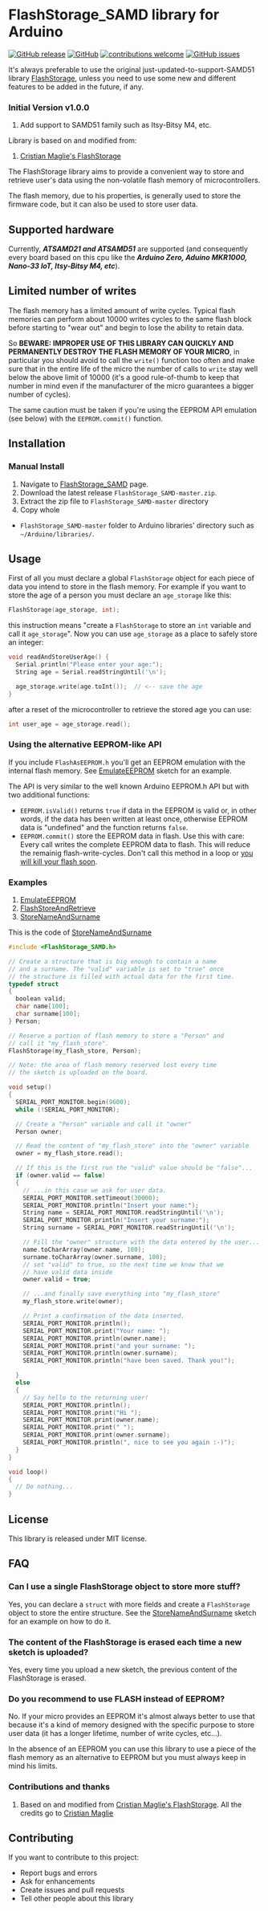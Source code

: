 # FlashStorage_SAMD library for Arduino

[![GitHub release](https://img.shields.io/github/release/khoih-prog/FlashStorage_SAMD.svg)](https://github.com/khoih-prog/FlashStorage_SAMD/releases)
[![GitHub](https://img.shields.io/github/license/mashape/apistatus.svg)](https://github.com/khoih-prog/FlashStorage_SAMD/blob/master/LICENSE)
[![contributions welcome](https://img.shields.io/badge/contributions-welcome-brightgreen.svg?style=flat)](#Contributing)
[![GitHub issues](https://img.shields.io/github/issues/khoih-prog/FlashStorage_SAMD.svg)](http://github.com/khoih-prog/FlashStorage_SAMD/issues)

It's always preferable to use the original just-updated-to-support-SAMD51 library [FlashStorage](https://github.com/cmaglie/FlashStorage), unless you need to use some new and different features to be added in the future, if any.

### Initial Version v1.0.0
1. Add support to SAMD51 family such as Itsy-Bitsy M4, etc.

Library is based on and modified from:
1. [Cristian Maglie's FlashStorage](https://github.com/cmaglie/FlashStorage)

The FlashStorage library aims to provide a convenient way to store and retrieve
user's data using the non-volatile flash memory of microcontrollers.

The flash memory, due to his properties, is generally used to store the firmware
code, but it can also be used to store user data.

## Supported hardware

Currently, ***ATSAMD21 and ATSAMD51*** are supported (and consequently every board based on 
this cpu like the ***Arduino Zero, Aduino MKR1000, Nano-33 IoT, Itsy-Bitsy M4, etc***).

## Limited number of writes

The flash memory has a limited amount of write cycles. Typical flash
memories can perform about 10000 writes cycles to the same flash block
before starting to "wear out" and begin to lose the ability to retain data.

So **BEWARE: IMPROPER USE OF THIS LIBRARY CAN QUICKLY AND PERMANENTLY
DESTROY THE FLASH MEMORY OF YOUR MICRO**, in particular you should avoid to
call the `write()` function too often and make sure that in the entire life
of the micro the number of calls to `write` stay well below the above limit
of 10000 (it's a good rule-of-thumb to keep that number in mind even if the
manufacturer of the micro guarantees a bigger number of cycles).

The same caution must be taken if you're using the EEPROM API emulation (see
below) with the `EEPROM.commit()` function.

## Installation

### Manual Install

1. Navigate to [FlashStorage_SAMD](https://github.com/khoih-prog/FlashStorage_SAMD) page.
2. Download the latest release `FlashStorage_SAMD-master.zip`.
3. Extract the zip file to `FlashStorage_SAMD-master` directory 
4. Copy whole 
  - `FlashStorage_SAMD-master` folder to Arduino libraries' directory such as `~/Arduino/libraries/`.

## Usage

First of all you must declare a global `FlashStorage` object for each piece of
data you intend to store in the flash memory.
For example if you want to store the age of a person you must declare an
`age_storage` like this:

```c++
FlashStorage(age_storage, int);
```

this instruction means "create a `FlashStorage` to store an `int` variable and call
it `age_storage`". Now you can use `age_storage` as a place to safely store an integer:

```c++
void readAndStoreUserAge() {
  Serial.println("Please enter your age:");
  String age = Serial.readStringUntil('\n');

  age_storage.write(age.toInt());  // <-- save the age
}
```

after a reset of the microcontroller to retrieve the stored age you can use:

```c++
int user_age = age_storage.read();
```

### Using the alternative EEPROM-like API

If you include `FlashAsEEPROM.h` you'll get an EEPROM emulation with the internal flash memory.
See [EmulateEEPROM](examples/EmulateEEPROM) sketch for an example.

The API is very similar to the well known Arduino EEPROM.h API but with two additional functions:

* `EEPROM.isValid()` returns `true` if data in the EEPROM is valid or, in other words, if the data has been written at least once, otherwise EEPROM data is "undefined" and the function returns `false`.
* `EEPROM.commit()` store the EEPROM data in flash. Use this with care: Every call writes the complete EEPROM data to flash. This will reduce the remainig flash-write-cycles. Don't call this method in a loop or [you will kill your flash soon](https://github.com/khoih-prog/FlashStorage_SAMD#limited-number-of-writes).

### Examples

 1. [EmulateEEPROM](examples/EmulateEEPROM)
 2. [FlashStoreAndRetrieve](examples/FlashStoreAndRetrieve)
 3. [StoreNameAndSurname](examples/StoreNameAndSurname)

This is the code of [StoreNameAndSurname](examples/StoreNameAndSurname)

```cpp
#include <FlashStorage_SAMD.h>

// Create a structure that is big enough to contain a name
// and a surname. The "valid" variable is set to "true" once
// the structure is filled with actual data for the first time.
typedef struct
{
  boolean valid;
  char name[100];
  char surname[100];
} Person;

// Reserve a portion of flash memory to store a "Person" and
// call it "my_flash_store".
FlashStorage(my_flash_store, Person);

// Note: the area of flash memory reserved lost every time
// the sketch is uploaded on the board.

void setup()
{
  SERIAL_PORT_MONITOR.begin(9600);
  while (!SERIAL_PORT_MONITOR);

  // Create a "Person" variable and call it "owner"
  Person owner;

  // Read the content of "my_flash_store" into the "owner" variable
  owner = my_flash_store.read();

  // If this is the first run the "valid" value should be "false"...
  if (owner.valid == false)
  {
    // ...in this case we ask for user data.
    SERIAL_PORT_MONITOR.setTimeout(30000);
    SERIAL_PORT_MONITOR.println("Insert your name:");
    String name = SERIAL_PORT_MONITOR.readStringUntil('\n');
    SERIAL_PORT_MONITOR.println("Insert your surname:");
    String surname = SERIAL_PORT_MONITOR.readStringUntil('\n');

    // Fill the "owner" structure with the data entered by the user...
    name.toCharArray(owner.name, 100);
    surname.toCharArray(owner.surname, 100);
    // set "valid" to true, so the next time we know that we
    // have valid data inside
    owner.valid = true;

    // ...and finally save everything into "my_flash_store"
    my_flash_store.write(owner);

    // Print a confirmation of the data inserted.
    SERIAL_PORT_MONITOR.println();
    SERIAL_PORT_MONITOR.print("Your name: ");
    SERIAL_PORT_MONITOR.println(owner.name);
    SERIAL_PORT_MONITOR.print("and your surname: ");
    SERIAL_PORT_MONITOR.println(owner.surname);
    SERIAL_PORT_MONITOR.println("have been saved. Thank you!");

  }
  else
  {
    // Say hello to the returning user!
    SERIAL_PORT_MONITOR.println();
    SERIAL_PORT_MONITOR.print("Hi ");
    SERIAL_PORT_MONITOR.print(owner.name);
    SERIAL_PORT_MONITOR.print(" ");
    SERIAL_PORT_MONITOR.print(owner.surname);
    SERIAL_PORT_MONITOR.println(", nice to see you again :-)");
  }
}

void loop()
{
  // Do nothing...
}
```

## License

This library is released under MIT license.

## FAQ

### Can I use a single FlashStorage object to store more stuff?

Yes, you can declare a `struct` with more fields and create a `FlashStorage` object to
store the entire structure. See the [StoreNameAndSurname](examples/StoreNameAndSurname)
sketch for an example on how to do it.

### The content of the FlashStorage is erased each time a new sketch is uploaded?

Yes, every time you upload a new sketch, the previous content of the FlashStorage is erased.

### Do you recommend to use FLASH instead of EEPROM?

No. If your micro provides an EEPROM it's almost always better to use that because
it's a kind of memory designed with the specific purpose to store user data (it has a
longer lifetime, number of write cycles, etc...).

In the absence of an EEPROM you can use this library to use a piece of the flash memory
as an alternative to EEPROM but you must always keep in mind his limits.

### Contributions and thanks
1. Based on and modified from [Cristian Maglie's FlashStorage](https://github.com/cmaglie/FlashStorage). All the credits go to [Cristian Maglie](https://github.com/cmaglie)

## Contributing

If you want to contribute to this project:
- Report bugs and errors
- Ask for enhancements
- Create issues and pull requests
- Tell other people about this library

